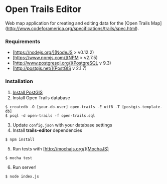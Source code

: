 # Open Trails Editor
Web map application for creating and editing data for the [Open Trails Map]
(http://www.codeforamerica.org/specifications/trails/spec.html).  

### Requirements
* [https://nodejs.org/](NodeJS > v0.12.2)
* [https://www.npmjs.com/](NPM > v2.7.5)
* [http://www.postgresql.org/](PostgreSQL v 9.3)
* [http://postgis.net/](PostGIS v 2.1.7)

### Installation
1. [Install PostGIS](https://wiki.openstreetmap.org/wiki/PostGIS/Installation)
2. Install Open Trails database
```
$ createdb -O [your-db-user] open-trails -E utf8 -T [postgis-template-db]
$ psql -d open-trails -f open-trails.sql
```
3. Update `config.json` with your database settings
4. Install **trails-editor** dependencies
```
$ npm install
```
5. Run tests with [http://mochajs.org/](MochaJS)
```
$ mocha test
```
6. Run server!
```
$ node index.js
```
